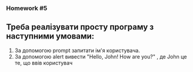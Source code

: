 ### Homework #5

## **Треба реалізувати просту програму з наступними умовами:**
1. За допомогою prompt запитати ім'я користувача.
2. За допомогою alert вивести "Hello, John! How are you?" , де John це те, що ввів користувач